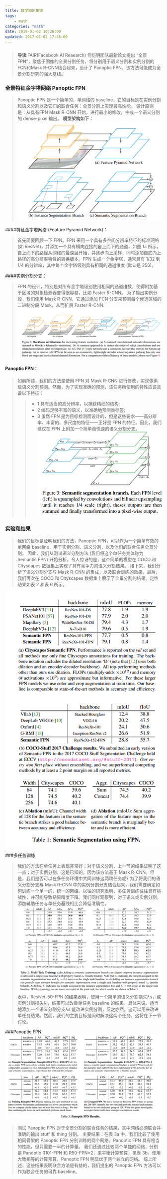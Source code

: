 ```yaml
---
title: 数学知识集锦
tags: 
	- math
categories: "math"
date: 2019-01-02 10:26:00
updated: 2017-01-02 17:35:00
---
```



### 
> **导读**:FAIR(Facebook AI Reaearch) 何恺明团队最新论文提出 “全景 FPN”，聚焦于图像的全景分割任务，将分别用于语义分割和实例分割的FCN和Mask R-CNN结合起来，设计了 Panoptic FPN。该方法可能成为全景分割研究的强大基线。

### 全景特征金字塔网络 Panoptic FPN
> Panoptic FPN 是一个简单的、单网络的 baseline，它的目标是在实例分割和语义分割以及它们的联合任务：全景分割上实现最高性能。
设计原则是：从具有FPN Mask R-CNN 开始，进行最小的修改，生成一个语义分割的 dense-pixel 输出。
**模型架构如下：**
![](https://raw.githubusercontent.com/mengban/ImageHosting/master/cnblog/20190111095343.png)

####特征金字塔网络 (Feature Pyramid Network)：
> 首先简要回顾一下 FPN。FPN 采用一个具有多空间分辨率特征的标准网络 (如 ResNet)，并添加一个具有横向连接的自上而下的通道，如图 1a 所示。自上而下的路径从网络的最深层开始，并逐步向上采样，同时添加自底向上路径的高分辨率特性的转换版本。FPN 生成一个金字塔，通常具有 1/32 到 1/4 的分辨率，其中每个金字塔级别具有相同的通道维度 (默认是 256)。



####实例分割分支：
> FPN 的设计，特别是对所有金字塔级别使用相同的通道维数，使得附加基于区域的对象检测器变得很容易，比如 Faster R-CNN。 为了输出实例分段，我们使用 Mask R-CNN，它通过添加 FCN 分支来预测每个候选区域的二进制分段 Mask，从而扩展 Faster R-CNN.
![](https://raw.githubusercontent.com/mengban/ImageHosting/master/cnblog/20190111095817.png)

#### Panoptic FPN：
> 如前所述，我们的方法是使用 FPN 对 Mask R-CNN 进行修改，实现像素级语义分割预测。然而，为了实现准确的预测，该任务所使用的特性应该具备以下特征：
>>- 1 具有适当的高分辨率，以捕获精细的结构;
>>- 2 编码足够丰富的语义，以准确地预测类标签;
>>- 3 虽然 FPN 是为目标检测而设计的，但是这些要求——高分辨率、丰富的、多尺度的特征——正好是 FPN 的特征。因此，我们建议在 FPN 上附加一个简单而快速的语义分割分支。
![](https://raw.githubusercontent.com/mengban/ImageHosting/master/cnblog/20190111100055.png)

### 实验和结果
> 我们的目标是证明我们的方法，Panoptic FPN，可以作为一个简单有效的单网络 baseline，用于实例分割、语义分割，以及他们的联合任务全景分割。
因此，我们从测试语义分割方法 (我们将这个单任务变体称为 Semantic FPN) 开始分析。令人惊讶的是，这个简单的模型在 COCO 和 Cityscapes 数据集上实现了具有竞争力的语义分割结果。
接下来，我们分析了语义分割分支与 Mask R-CNN 的集成，以及联合训练的效果。最后，我们再次在 COCO 和 Cityscapes 数据集上展示了全景分割的结果。定性结果如表 2 和表 6 所示。

![](https://raw.githubusercontent.com/mengban/ImageHosting/master/cnblog/20190111100216.png)

###多任务训练
>我们的方法在单任务上表现非常好；对于语义分割，上一节的结果证明了这一点；对于实例分割，这是已知的，因为该方法基于 Mask R-CNN。但是，我们是否可以在多任务环境中共同训练这两项任务呢?
为了将我们的语义分割分支与 Mask R-CNN 中的实例分割分支结合起来，我们需要确定如何训练一个单一的、统一的网络。以往的研究表明，多任务训练往往具有挑战性，并可能导致结果精度下降。我们同样观察到，对于语义或实例分割，添加辅助任务与单任务基线相比会降低准确性。
![](https://raw.githubusercontent.com/mengban/ImageHosting/master/cnblog/20190111100341.png)
表中，ResNet-50-FPN 的结果表明，使用一个简单的语义分割损失λs，或实例分割损失λi，结果可以改善单任务 baseline 的结果。具体来说，适当地添加一个语义分割分支λs 能改进实例分割，反之亦然。这可以用来改进单任务结果。然而，我们的主要目标是同时解决这两个任务，这将在下一节讨论。

###Panoptic FPN
![](https://raw.githubusercontent.com/mengban/ImageHosting/master/cnblog/20190111100518.png)
> 测试 Panoptic FPN 对于全景分割的联合任务的结果，其中网络必须联合并准确的输出 stuff 和 thing 分割。
主要结果：在表 3a 中，我们比较了使用相同骨架的 Panoptic FPN 分别训练的两个网络。Panoptic FPN 具有相当的性能，但只需要一半的计算量。
> 我们还通过比较两个单独的网络，分别是 Panoptic R101-FPN 和 R50-FPN×2，来平衡计算预算，见表 3b。使用大致相等的计算预算，Panoptic FPN 明显优于两个独立的网络。
> 综上所述，这些结果表明联合方法是有益的，我们提出的 Panoptic FPN 方法可以作为联合任务的可靠 baseline。

